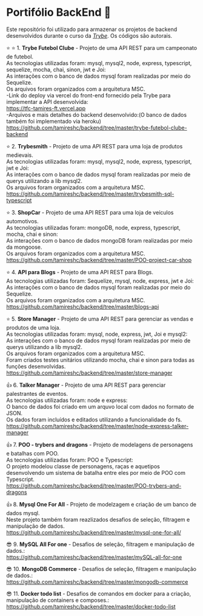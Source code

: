 # Portifólio BackEnd :open_file_folder:

Este repositório foi utilizado para armazenar os projetos de backend desenvolvidos durante o curso da _[Trybe](https://www.betrybe.com/)_.
Os códigos são autorais.<br>

:star: :star:  1. **Trybe Futebol Clube** - Projeto de uma API REST para um campeonato de futebol. <br>
  As tecnologias utilizadas foram:  mysql, mysql2, node, express, typescript, sequelize, mocha, chai, sinon, jwt e Joi:<br>
  As interações com o banco de dados mysql foram realizadas por meio do Sequelize.<br>
  Os arquivos foram organizados com a arquitetura MSC.<br>
  -Link do deploy via vercel do front-end fornecido pela Trybe para implementar a API desenvolvida:<br>
  https://tfc-tamires-ft.vercel.app<br>
  -Arquivos e mais detalhes do backend desenvolvido:(O banco de dados também foi implementado via heroku)<br>
  https://github.com/tamireshc/backend/tree/master/trybe-futebol-clube-backend <br>

:star: 2. **Trybesmith** - Projeto de uma API REST para uma loja de produtos medievais. <br>
  As tecnologias utilizadas foram:  mysql, mysql2, node, express, typescript, jwt e Joi:<br>
  As interações com o banco de dados mysql foram realizadas por meio de querys utilizando a lib mysql2.<br>
  Os arquivos foram organizados com a arquitetura MSC.<br>
 https://github.com/tamireshc/backend/tree/master/trybesmith-sql-typescript <br>
 
 :star: 3. **ShopCar** - Projeto de uma API REST para uma loja de veículos automotivos. <br>
  As tecnologias utilizadas foram:  mongoDB, node, express, typescript, mocha, chai e sinon:<br>
  As interações com o banco de dados mongoDB foram realizadas por meio da mongoose.<br>
  Os arquivos foram organizados com a arquitetura MSC.<br>
 https://github.com/tamireshc/backend/tree/master/POO-project-car-shop <br>

:star: 4. **API para Blogs** - Projeto de uma API REST para Blogs. <br>
  As tecnologias utilizadas foram: Sequelize, mysql, node, express, jwt e Joi:<br>
  As interações com o banco de dados mysql foram realizadas por meio do Sequelize.<br>
  Os arquivos foram organizados com a arquitetura MSC.<br>
  https://github.com/tamireshc/backend/tree/master/blogs-api <br>
   
:star: 5. **Store Manager** - Projeto de uma API REST para gerenciar as vendas e produtos de uma loja.<br>
  As tecnologias utilizadas foram:  mysql, node, express, jwt, Joi e mysql2:<br>
  As interações com o banco de dados mysql foram realizadas por meio de querys utilizando a lib mysql2.<br>
  Os arquivos foram organizados com a arquitetura MSC.<br>
  Foram criados testes unitários utilizando mocha, chai e sinon para todas as funções desenvolvidas.<br>
   https://github.com/tamireshc/backend/tree/master/store-manager<br>
   
:+1: 6. **Talker Manager** - Projeto de uma API REST para gerenciar palestrantes de eventos.<br>
  As tecnologias utilizadas foram: node e express:<br>
  O banco de dados foi criado em um arquvo local com dados no formato de JSON.<br>
  Os dados foram incluídos e editados utilizando a funcionalidade do fs.<br>
  https://github.com/tamireshc/backend/tree/master/node-express-talker-manager<br>
  
 :+1: 7. **POO - trybers and dragons** - Projeto de modelagens de personagens e batalhas com POO.<br>
  As tecnologias utilizadas foram: POO e Typescript:<br>
  O projeto modelou classe de personagens, raças e aquetipos desenvolvendo um sistema de batalha entre eles por meio de POO com Typescript.<br>
  https://github.com/tamireshc/backend/tree/master/POO-trybers-and-dragons<br>
    
:+1: 8. **Mysql One For All** - Projeto de modelzagem e criação de um banco de dados mysql.<br>
  Neste projeto também foram reazlizados desafios de seleção, filtragem e manipulação de dados. <br>
  https://github.com/tamireshc/backend/tree/master/mysql-one-for-all/<br>
 
 :sunglasses: 9. **MySQL All For one** - Desafios de seleção, filtragem e manipulação de dados.:<br>
   https://github.com/tamireshc/backend/tree/master/mySQL-all-for-one<br>
  
   
:sunglasses: 10. **MongoDB Commerce** - Desafios de seleção, filtragem e manipulação de dados.:<br>
   https://github.com/tamireshc/backend/tree/master/mongodb-commerce<br>
   
:sunglasses: 11. **Docker todo list** - Desafios de comandos em docker para a criação, manipulação de containers e composes.:
   https://github.com/tamireshc/backend/tree/master/docker-todo-list<br>
   


